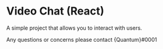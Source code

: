 # Video Chat (React)

A simple project that allows you to interact with users.

Any questions or concerns please contact {Quantum}#0001
